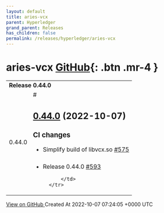 ```yaml
---
layout: default
title: aries-vcx
parent: Hyperledger
grand_parent: Releases
has_children: false
permalink: /releases/hyperledger/aries-vcx
---
```


# aries-vcx <span class="fs-3 right-align">[GitHub](https://github.com/hyperledger/aries-vcx){: .btn .mr-4 }</span>


<div>
    <table>
        <tr>
            <td colspan="2">
                <b>
                    Release 0.44.0
                </b>
            </td>
        </tr>
        <tr>
            <td>
                <span class="chip">
                    0.44.0
                </span>
            </td>
            <td>
                #

## [0.44.0](https://github.com/hyperledger/aries-vcx/tree/0.44.0) (2022-10-07)

### CI changes

- Simplify build of libvcx.so [\#575](https://github.com/hyperledger/aries-vcx/pull/575)

###

- Release 0.44.0 [\#593](https://github.com/hyperledger/aries-vcx/pull/593)




            </td>
        </tr>
    </table>
    <a href="https://github.com/hyperledger/aries-vcx/releases/tag/0.44.0" class=".btn">
        View on GitHub
    </a>
    <span class="right-align">
        Created At 2022-10-07 07:24:05 +0000 UTC
    </span>
</div>

